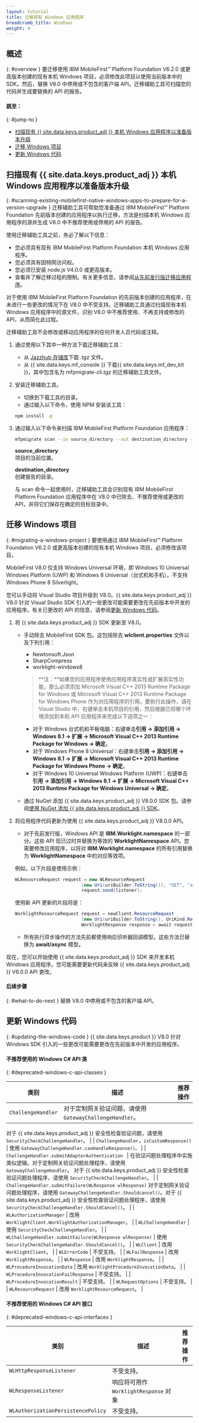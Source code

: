 ```yaml
---
layout: tutorial
title: 迁移现有 Windows 应用程序
breadcrumb_title: Windows
weight: 4
---
```

<!-- NLS_CHARSET=UTF-8 -->
## 概述
{: #overview }
要迁移使用 IBM MobileFirst™ Platform Foundation V6.2.0 或更高版本创建的现有本机 Windows 项目，必须修改此项目以使用当前版本中的 SDK。然后，替换 V8.0 中停用或不包含的客户端 API。迁移辅助工具可扫描您的代码并生成要替换的 API 的报告。

#### 跳至：
{: #jump-to }
* [扫描现有 {{ site.data.keys.product_adj }} 本机 Windows 应用程序以准备版本升级](#scanning-existing-mobilefirst-native-windows-apps-to-prepare-for-a-version-upgrade)
* [迁移 Windows 项目](#migrating-a-windows-project)
* [更新 Windows 代码](#updating-the-windows-code)

## 扫描现有 {{ site.data.keys.product_adj }} 本机 Windows 应用程序以准备版本升级
{: #scanning-existing-mobilefirst-native-windows-apps-to-prepare-for-a-version-upgrade }
迁移辅助工具可帮助您准备通过 IBM MobileFirst™ Platform Foundation 先前版本创建的应用程序以执行迁移，方法是扫描本机 Windows 应用程序的源并生成 V8.0 中不推荐使用或停用的 API 的报告。

使用迁移辅助工具之前，务必了解以下信息：

* 您必须具有现有 IBM MobileFirst Platform Foundation 本机 Windows 应用程序。
* 您必须具有因特网访问权。
* 您必须已安装 node.js V4.0.0 或更高版本。
* 查看并了解迁移过程的限制。有关更多信息，请参阅[从先前发行版迁移应用程序](../)。

对于使用 IBM MobileFirst Platform Foundation 的先前版本创建的应用程序，在未进行一些更改的情况下在 V8.0 中不受支持。迁移辅助工具通过扫描现有本机 Windows 应用程序中的源文件，识别 V8.0 中不推荐使用、不再支持或修改的 API，从而简化此过程。

迁移辅助工具不会修改或移动应用程序的任何开发人员代码或注释。

1. 通过使用以下其中一种方法下载迁移辅助工具：
    * 从 [Jazzhub 存储库](https://hub.jazz.net/project/ibmmfpf/mfp-migrator-tool)下载 .tgz 文件。
    * 从 {{ site.data.keys.mf_console }} 下载{{ site.data.keys.mf_dev_kit }}，其中包含名为 mfpmigrate-cli.tgz 的迁移辅助工具文件。
2. 安装迁移辅助工具。
    * 切换到下载工具的目录。
    * 通过输入以下命令，使用 NPM 安装该工具：

   ```bash
   npm install -g
   ```
    
3. 通过输入以下命令来扫描 IBM MobileFirst Platform Foundation 应用程序：

   ```bash
   mfpmigrate scan --in source_directory --out destination_directory --type windows
   ```
    
   **source_directory**  
   项目的当前位置。

   **destination_directory**  
   创建报告的目录。

   与 scan 命令一起使用时，迁移辅助工具会识别现有 IBM MobileFirst Platform Foundation 应用程序中在 V8.0 中已除去、不推荐使用或更改的 API，并将它们保存在确定的目标目录中。
    
## 迁移 Windows 项目
{: #migrating-a-windows-project }
要使用通过 IBM MobileFirst™ Platform Foundation V6.2.0 或更高版本创建的现有本机 Windows 项目，必须修改该项目。

MobileFirst V8.0 仅支持 Windows Universal 环境，即 Windows 10 Universal Windows Platform (UWP) 和 Windows 8 Universal（台式机和手机）。不支持 Windows Phone 8 Silverlight。

您可以手动将 Visual Studio 项目升级到 V8.0。{{ site.data.keys.product_adj }} V8.0 针对 Visual Studio SDK 引入的一些更改可能需要更改在先前版本中开发的应用程序。有关已更改的 API 的信息，请参阅[更新 Windows 代码](#updating-the-windows-code)。

1. 将 {{ site.data.keys.product_adj }} SDK 更新至 V8.0。
    * 手动除去 MobileFirst SDK 包。这包括除去 **wlclient.properties** 文件以及下列引用：

        * Newtonsoft.Json
        * SharpCompress
        * worklight-windows8

        > **注：**如果您的应用程序使用应用程序真实性或扩展真实性功能，那么必须添加 Microsoft Visual C++ 2013 Runtime Package
for Windows 或 Microsoft Visual C++ 2013 Runtime Package
for Windows Phone 作为对应用程序的引用。要执行此操作，请在 Visual Studio 中，右键单击本机项目的引用，然后根据已将哪个环境添加到本机 API 应用程序来完成以下选项之一：
        
        * 对于 Windows 台式机和平板电脑：右键单击**引用 → 添加引用 → Windows 8.1 → 扩展 → Microsoft Visual C++ 2013 Runtime Package for Windows → 确定**。
        * 对于 Windows Phone 8 Universal：右键单击**引用 → 添加引用 → Windows 8.1 → 扩展 → Microsoft Visual C++ 2013 Runtime Package for Windows Phone → 确定**。
        * 对于 Windows 10 Universal Windows Platform (UWP)：右键单击**引用 → 添加引用 → Windows 8.1 → 扩展 → Microsoft Visual C++ 2013 Runtime Package for Windows Universal → 确定**。
    * 通过 NuGet 添加 {{ site.data.keys.product_adj }} V8.0.0 SDK 包。请参阅[使用 NuGet 添加 {{ site.data.keys.product_adj }} SDK](../../../application-development/sdk/windows-8-10)。
2. 将应用程序代码更新为使用 {{ site.data.keys.product_adj }} V8.0.0 API。
    * 对于先前发行版，Windows API 是 **IBM.Worklight.namespace** 的一部分。这些 API 现已过时并替换为等效的 **WorklightNamespace** API。您需要修改应用程序，以将对 **IBM.Worklight.namespace** 的所有引用替换为 **WorklightNamespace** 中的对应等效项。

   例如，以下片段是使用示例：


   ```csharp
   WLResourceRequest request = new WLResourceRequest
                            (new Uri(uriBuilder.ToString()), "GET", "accessRestricted"); 
                            request.send(listener); 
   ```
    
   使用新 API 更新的片段将是：
    
   ```csharp
   WorklightResourceRequest request = newClient.ResourceRequest
                            (new Uri(uriBuilder.ToString(), UriKind.Relative), "GET", "accessRestricted");
                            WorklightResponse response = await request.Send();
   ```
    
    * 所有执行异步操作的方法先前都使用响应侦听器回调模型。这些方法已替换为 **await/async** 模型。

现在，您可以开始使用 {{ site.data.keys.product_adj }} SDK 来开发本机 Windows 应用程序。您可能需要更新代码来反映 {{ site.data.keys.product_adj }} V8.0.0 API 更改。

#### 后续步骤
{: #what-to-do-next }
替换 V8.0 中停用或不包含的客户端 API。

## 更新 Windows 代码
{: #updating-the-windows-code }
{{ site.data.keys.product }} V8.0 针对 Windows SDK 引入的一些更改可能需要更改在先前版本中开发的应用程序。

#### 不推荐使用的 Windows C# API 类
{: #deprecated-windows-c-api-classes }

| 类别 | 描述 | 推荐操作 | 
|----------|-------------|--------------------|
| `ChallengeHandler`  | 对于定制网关验证问题，请使用 `GatewayChallengeHandler`。
对于 {{ site.data.keys.product_adj }} 安全性检查验证问题，请使用 `SecurityCheckChallengeHandler`。
 |
| `ChallengeHandler`，`isCustomResponse()`  | 使用 `GatewayChallengeHandler.canHandleResponse()。` | 
| `ChallengeHandler.submitAdapterAuthentication ` | 在验证问题处理程序中实施类似逻辑。对于定制网关验证问题处理程序，请使用 `GatewayChallengeHandler`。
对于 {{ site.data.keys.product_adj }} 安全性检查验证问题处理程序，请使用 `SecurityCheckChallengeHandler`。 | 
| `ChallengeHandler.submitFailure(WLResponse wlResponse)` 对于定制网关验证问题处理程序，请使用 `GatewayChallengeHandler.Shouldcancel()`。对于 {{ site.data.keys.product_adj }} 安全性检查验证问题处理程序，请使用 `SecurityCheckChallengeHandler.ShouldCancel()`。 | 
| `WLAuthorizationManager` | 改用 `WorklightClient.WorklightAuthorizationManager`。 | 
| `WLChallengeHandler` | 使用 `SecurityCheckChallengeHandler`。  | 
| `WLChallengeHandler.submitFailure(WLResponse wlResponse)`  | 	使用 `SecurityCheckChallengeHandler.ShouldCancel()`。 | 
| `WLClient` | 	改用 `WorklightClient`。 | 
| `WLErrorCode` | 	不受支持。 | 
| `WLFailResponse` | 	改用 `WorklightResponse`。 | 
| `WLResponse` | 改用 `WorklightResponse`。 | 
| `WLProcedureInvocationData` | 改用 `WorklightProcedureInvocationData`。 | 
| `WLProcedureInvocationFailResponse` | 	不受支持。 | 
| `WLProcedureInvocationResult` | 	不受支持。 | 
| `WLRequestOptions` | 	不受支持。 | 
| `WLResourceRequest` | 	改用 `WorklightResourceRequest`。 | 

#### 不推荐使用的 Windows C# API 接口
{: #deprecated-windows-c-api-interfaces }

| 类别 | 描述 | 推荐操作 | 
|----------|-------------|--------------------|
| `WLHttpResponseListener` | 不受支持。 | 
| `WLResponseListener` | 响应将可用作 `WorklightResponse` 对象 | 
| `WLAuthorizationPersistencePolicy` | 不受支持。 | 
